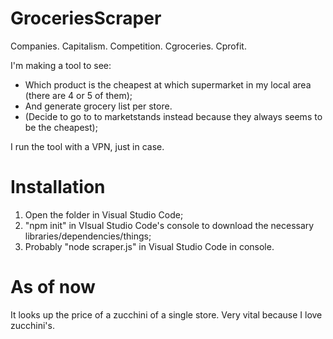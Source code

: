 # GroceriesScraper

Companies. Capitalism. Competition. Cgroceries. Cprofit.

I'm making a tool to see:
  - Which product is the cheapest at which supermarket in my local area (there are 4 or 5 of them);
  - And generate grocery list per store.
  - (Decide to go to to marketstands instead because they always seems to be the cheapest);
  
I run the tool with a VPN, just in case.

# Installation

1. Open the folder in Visual Studio Code;
2. "npm init" in VIsual Studio Code's console to download the necessary libraries/dependencies/things;
3. Probably "node scraper.js" in Visual Studio Code in console.

# As of now
It looks up the price of a zucchini of a single store.
Very vital because I love zucchini's.
